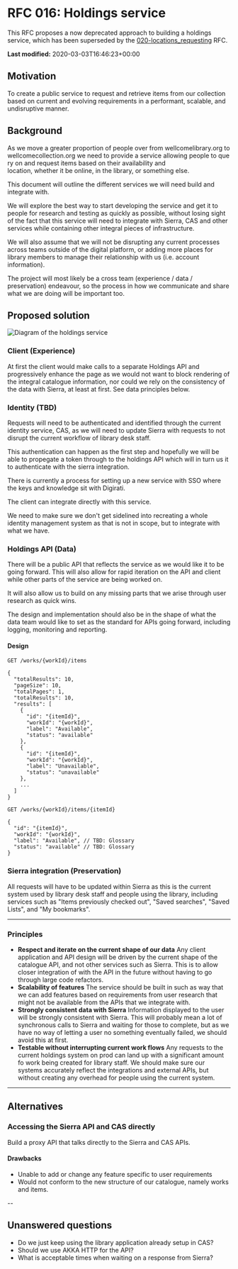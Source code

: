# RFC 016: Holdings service

This RFC proposes a now deprecated approach to building a holdings service, which has been superseded by the [020-locations_requesting](../020-locations-requesting/README.md) RFC.

**Last modified:** 2020-03-03T16:46:23+00:00

## Motivation

To create a public service to request and retrieve items from our collection
based on current and evolving requirements in a performant, scalable, and
undisruptive manner.

## Background

As we move a greater proportion of people over from wellcomelibrary.org to
wellcomecollection.org we need to provide a service allowing people to query on
and request items based on their availability and
location, whether it be online, in the library, or something else.

This document will outline the different services we will need build and
integrate with.

We will explore the best way to start developing the service and get it to
people for research and testing as quickly as possible, without losing sight of
the fact that this service will need to integrate with Sierra, CAS and other
services while containing other integral pieces of infrastructure.

We will also assume that we will not be disrupting any current processes across
teams outside of the digital platform, or adding more places for library members
to manage their relationship with us (i.e. account information).

The project will most likely be a cross team (experience / data / preservation)
endeavour, so the process in how we communicate and share what we are doing will
be important too.

## **Proposed solution**

![Diagram of the holdings service](./holdings_service.png)

### Client (Experience)

At first the client would make calls to a separate Holdings API and
progressively enhance the page as we would not want to block rendering of the
integral catalogue information, nor could we rely on the consistency of the data
with Sierra, at least at first. See data principles below.

### Identity (TBD)

Requests will need to be authenticated and identified through the current
identity service, CAS, as we will need to update Sierra with requests to not
disrupt the current workflow of library desk staff.

This authentication can happen as the first step and hopefully we will be able
to propegate a token through to the holdings API which will in turn us it to
authenticate with the sierra integration.

There is currently a process for setting up a new service with SSO where the
keys and knowledge sit with Digirati.

The client can integrate directly with this service.

We need to make sure we don't get sidelined into recreating a whole identity
management system as that is not in scope, but to integrate with what we have.

### Holdings API (Data)

There will be a public API that reflects the service as we would like it to be
going forward. This will also allow for rapid iteration on the API and client
while other parts of the service are being worked on.

It will also allow us to build on any missing parts that we arise through user
research as quick wins.

The design and implementation should also be in the shape of what the data team
would like to set as the standard for APIs going forward, including logging,
monitoring and reporting.

#### Design

`GET /works/{workId}/items`

```JS
{
  "totalResults": 10,
  "pageSize": 10,
  "totalPages": 1,
  "totalResults": 10,
  "results": [
    {
      "id": "{itemId}",
      "workId": "{workId}",
      "label": "Available",
      "status": "available"
    },
    {
      "id": "{itemId}",
      "workId": "{workId}",
      "label": "Unavailable",
      "status": "unavailable"
    },
    ...
  ]
}
```

`GET /works/{workId}/items/{itemId}`

```JS
{
  "id": "{itemId}",
  "workId": "{workId}",
  "label": "Available", // TBD: Glossary
  "status": "available" // TBD: Glossary
}
```

### Sierra integration (Preservation)

All requests will have to be updated within Sierra as this is the current system
used by library desk staff and people using the library, including services such
as "Items previously checked out", "Saved searches", "Saved Lists", and "My
bookmarks".

---

### **Principles**

- **Respect and iterate on the current shape of our data** Any client
  application and API design will be driven by the current shape of the
  catalogue API, and not other services such as Sierra. This is to allow closer
  integration of with the API in the future without having to go through large
  code refactors.
- **Scalability of features** The service should be built in such as way that we
  can add features based on requirements from user research that might not be
  available from the APIs that we integrate with.
- **Strongly consistent data with Sierra** Information displayed to the user
  will be strongly consistent with Sierra. This will probably mean a lot of
  synchronous calls to Sierra and waiting for those to complete, but as we have
  no way of letting a user no something eventually failed, we should avoid this
  at first.
- **Testable without interrupting current work flows** Any requests to the
  current holdings system on prod can land up with a significant amount fo work
  being created for library staff. We should make sure our systems accurately
  reflect the integrations and external APIs, but without creating any overhead
  for people using the current system.

---

## Alternatives

### Accessing the Sierra API and CAS directly

Build a proxy API that talks directly to the Sierra and CAS APIs.

#### Drawbacks

- Unable to add or change any feature specific to user requirements
- Would not conform to the new structure of our catalogue, namely works and
  items.

--

## Unanswered questions

- Do we just keep using the library application already setup in CAS?
- Should we use AKKA HTTP for the API?
- What is acceptable times when waiting on a response from Sierra?
